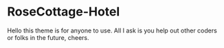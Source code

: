 # RoseCottage-Hotel
Hello this theme is for anyone to use. All I ask is you help out other coders or folks in the future, cheers.
